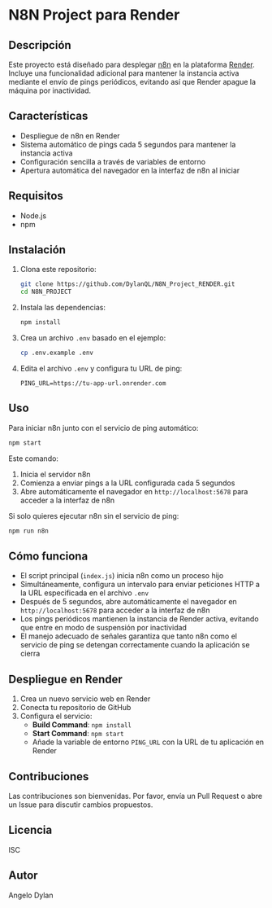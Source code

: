 # N8N Project para Render

## Descripción
Este proyecto está diseñado para desplegar [n8n](https://n8n.io/) en la plataforma [Render](https://render.com/). Incluye una funcionalidad adicional para mantener la instancia activa mediante el envío de pings periódicos, evitando así que Render apague la máquina por inactividad.

## Características
- Despliegue de n8n en Render
- Sistema automático de pings cada 5 segundos para mantener la instancia activa
- Configuración sencilla a través de variables de entorno
- Apertura automática del navegador en la interfaz de n8n al iniciar

## Requisitos
- Node.js
- npm

## Instalación
1. Clona este repositorio:
   ```bash
   git clone https://github.com/DylanQL/N8N_Project_RENDER.git
   cd N8N_PROJECT
   ```

2. Instala las dependencias:
   ```bash
   npm install
   ```

3. Crea un archivo `.env` basado en el ejemplo:
   ```bash
   cp .env.example .env
   ```

4. Edita el archivo `.env` y configura tu URL de ping:
   ```
   PING_URL=https://tu-app-url.onrender.com
   ```

## Uso
Para iniciar n8n junto con el servicio de ping automático:

```bash
npm start
```

Este comando:
1. Inicia el servidor n8n
2. Comienza a enviar pings a la URL configurada cada 5 segundos
3. Abre automáticamente el navegador en `http://localhost:5678` para acceder a la interfaz de n8n

Si solo quieres ejecutar n8n sin el servicio de ping:

```bash
npm run n8n
```

## Cómo funciona
- El script principal (`index.js`) inicia n8n como un proceso hijo
- Simultáneamente, configura un intervalo para enviar peticiones HTTP a la URL especificada en el archivo `.env`
- Después de 5 segundos, abre automáticamente el navegador en `http://localhost:5678` para acceder a la interfaz de n8n
- Los pings periódicos mantienen la instancia de Render activa, evitando que entre en modo de suspensión por inactividad
- El manejo adecuado de señales garantiza que tanto n8n como el servicio de ping se detengan correctamente cuando la aplicación se cierra

## Despliegue en Render
1. Crea un nuevo servicio web en Render
2. Conecta tu repositorio de GitHub
3. Configura el servicio:
   - **Build Command**: `npm install`
   - **Start Command**: `npm start`
   - Añade la variable de entorno `PING_URL` con la URL de tu aplicación en Render

## Contribuciones
Las contribuciones son bienvenidas. Por favor, envía un Pull Request o abre un Issue para discutir cambios propuestos.

## Licencia
ISC

## Autor
Angelo Dylan
